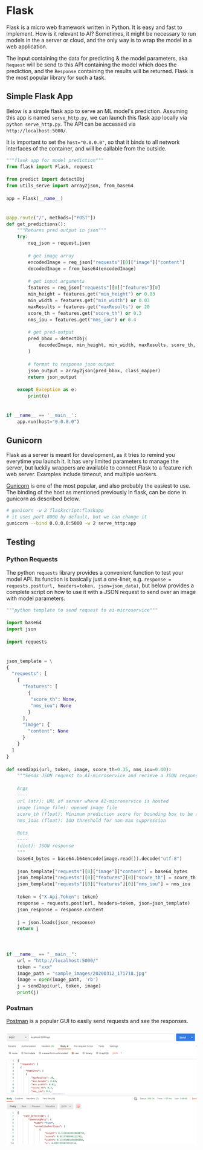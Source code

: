 # Flask

Flask is a micro web framework written in Python. It is easy and fast to implement. How is it relevant to AI? Sometimes, it might be necessary to run models in the a server or cloud, and the only way is to wrap the model in a web application. 

The input containing the data for predicting & the model parameters, aka `Request` will be send to this API containing the model which does the prediction, and the `Response` containing the results will be returned. Flask is the most popular library for such a task.


## Simple Flask App

Below is a simple flask app to serve an ML model's prediction. Assuming this app is named `serve_http.py`, we can launch this flask app locally via `python serve_http.py`. The API can be accessed via `http://localhost:5000/`.

It is important to set the `host="0.0.0.0"`, so that it binds to all network interfaces of the container, and will be callable from the outside.

```python
"""flask app for model prediction"""
from flask import Flask, request

from predict import detectObj
from utils_serve import array2json, from_base64

app = Flask(__name__)


@app.route("/", methods=["POST"])
def get_predictions():
    """Returns pred output in json"""
    try:
        req_json = request.json

        # get image array
        encodedImage = req_json["requests"][0]["image"]["content"]
        decodedImage = from_base64(encodedImage)

        # get input arguments
        features = req_json["requests"][0]["features"][0]
        min_height = features.get("min_height") or 0.03
        min_width = features.get("min_width") or 0.03
        maxResults = features.get("maxResults") or 20
        score_th = features.get("score_th") or 0.3
        nms_iou = features.get("nms_iou") or 0.4

        # get pred-output
        pred_bbox = detectObj(
            decodedImage, min_height, min_width, maxResults, score_th, nms_iou
        )

        # format to response json output
        json_output = array2json(pred_bbox, class_mapper)
        return json_output

    except Exception as e:
        print(e)


if __name__ == '__main__':
    app.run(host="0.0.0.0")
```


## Gunicorn

Flask as a server is meant for development, as it tries to remind you everytime you launch it. It has very limited parameters to manage the server, but luckily wrappers are available to connect Flask to a feature rich web server. Examples include timeout, and multiple workers.

[Gunicorn](https://gunicorn.org) is one of the most popular, and also probably the easiest to use. The binding of the host as mentioned previously in flask, can be done in gunicorn as described below.

```bash
# gunicorn -w 2 flaskscript:flaskapp
# it uses port 8000 by default, but we can change it
gunicorn --bind 0.0.0.0:5000 -w 2 serve_http:app
```

## Testing

### Python Requests

The python `requests` library provides a convenient function to test your model API. Its function is basically just a one-liner, e.g. `response = requests.post(url, headers=token, json=json_data)`, but below provides a complete script on how to use it with a JSON request to send over an image with model parameters.

```python
"""python template to send request to ai-microservice"""

import base64
import json

import requests


json_template = \
{
  "requests": [
    {
      "features": [
        {
         "score_th": None, 
         "nms_iou": None
        }
      ],
      "image": {
        "content": None
      }
    }
  ]
}

def send2api(url, token, image, score_th=0.35, nms_iou=0.40):
    """Sends JSON request to AI-microservice and recieve a JSON response

    Args
    ----
    url (str): URL of server where AI-microservice is hosted
    image (image file): opened image file
    score_th (float): Minimum prediction score for bounding box to be accepted
    nms_ious (float): IOU threshold for non-max suppression

    Rets
    ----
    (dict): JSON response
    """
    base64_bytes = base64.b64encode(image.read()).decode("utf-8")

    json_template["requests"][0]["image"]["content"] = base64_bytes
    json_template["requests"][0]["features"][0]["score_th"] = score_th
    json_template["requests"][0]["features"][0]["nms_iou"] = nms_iou

    token = {"X-Api-Token": token}
    response = requests.post(url, headers=token, json=json_template)
    json_response = response.content

    j = json.loads(json_response)
    return j



if __name__ == "__main__":
    url = "http://localhost:5000/"
    token = "xxx"
    image_path = "sample_images/20200312_171718.jpg"
    image = open(image_path, 'rb')
    j = send2api(url, token, image)
    print(j)
```

### Postman

[Postman](http://postman.com) is a popular GUI to easily send requests and see the responses. 

![](https://github.com/mapattacker/ai-engineer/blob/master/images/postman.png?raw=true)